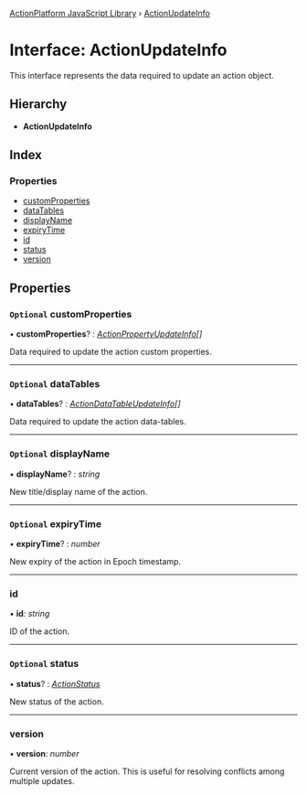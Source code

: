 [ActionPlatform JavaScript Library](../README.md) › [ActionUpdateInfo](actionupdateinfo.md)

# Interface: ActionUpdateInfo

This interface represents the data required to update an action object.

## Hierarchy

* **ActionUpdateInfo**

## Index

### Properties

* [customProperties](actionupdateinfo.md#optional-customproperties)
* [dataTables](actionupdateinfo.md#optional-datatables)
* [displayName](actionupdateinfo.md#optional-displayname)
* [expiryTime](actionupdateinfo.md#optional-expirytime)
* [id](actionupdateinfo.md#id)
* [status](actionupdateinfo.md#optional-status)
* [version](actionupdateinfo.md#version)

## Properties

### `Optional` customProperties

• **customProperties**? : *[ActionPropertyUpdateInfo](actionpropertyupdateinfo.md)[]*

Data required to update the action custom properties.

___

### `Optional` dataTables

• **dataTables**? : *[ActionDataTableUpdateInfo](actiondatatableupdateinfo.md)[]*

Data required to update the action data-tables.

___

### `Optional` displayName

• **displayName**? : *string*

New title/display name of the action.

___

### `Optional` expiryTime

• **expiryTime**? : *number*

New expiry of the action in Epoch timestamp.

___

###  id

• **id**: *string*

ID of the action.

___

### `Optional` status

• **status**? : *[ActionStatus](../enums/actionstatus.md)*

New status of the action.

___

###  version

• **version**: *number*

Current version of the action.
This is useful for resolving conflicts among multiple updates.
